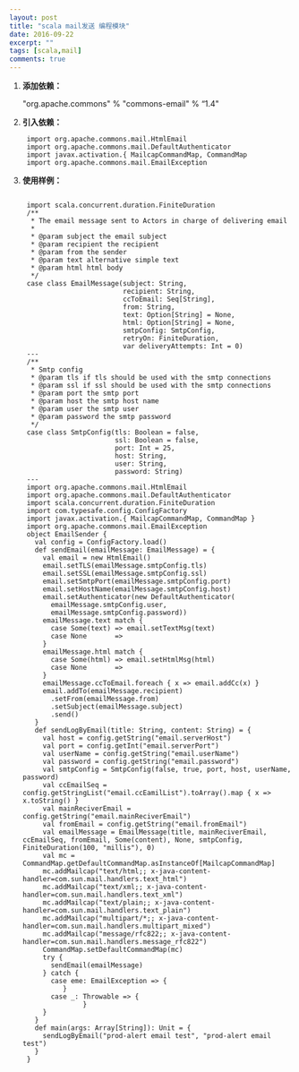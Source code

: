 ```yaml
---
layout: post
title: "scala mail发送 编程模块"
date: 2016-09-22
excerpt: ""
tags: [scala,mail]
comments: true
---
```


1. **添加依赖：**

	"org.apache.commons" % "commons-email" % “1.4"

2. **引入依赖：**
	
	<pre><code> import org.apache.commons.mail.HtmlEmail
	import org.apache.commons.mail.DefaultAuthenticator
	import javax.activation.{ MailcapCommandMap, CommandMap 
	import org.apache.commons.mail.EmailException</code></pre>

3. **使用样例：**

	<pre><code>
	import scala.concurrent.duration.FiniteDuration
	/**
	 * The email message sent to Actors in charge of delivering email
	 *
	 * @param subject the email subject
	 * @param recipient the recipient
	 * @param from the sender
	 * @param text alternative simple text
	 * @param html html body
	 */
	case class EmailMessage(subject: String,
	                        recipient: String,
	                        ccToEmail: Seq[String],
	                        from: String,
	                        text: Option[String] = None,
	                        html: Option[String] = None,
	                        smtpConfig: SmtpConfig,
	                        retryOn: FiniteDuration,
	                        var deliveryAttempts: Int = 0)
	---
	/**
	 * Smtp config
	 * @param tls if tls should be used with the smtp connections
	 * @param ssl if ssl should be used with the smtp connections
	 * @param port the smtp port
	 * @param host the smtp host name
	 * @param user the smtp user
	 * @param password the smtp password
	 */
	case class SmtpConfig(tls: Boolean = false,
	                      ssl: Boolean = false,
	                      port: Int = 25,
	                      host: String,
	                      user: String,
	                      password: String)
	---
	import org.apache.commons.mail.HtmlEmail
	import org.apache.commons.mail.DefaultAuthenticator
	import scala.concurrent.duration.FiniteDuration
	import com.typesafe.config.ConfigFactory
	import javax.activation.{ MailcapCommandMap, CommandMap }
	import org.apache.commons.mail.EmailException
	object EmailSender {
	  val config = ConfigFactory.load()
	  def sendEmail(emailMessage: EmailMessage) = {
	    val email = new HtmlEmail()
	    email.setTLS(emailMessage.smtpConfig.tls)
	    email.setSSL(emailMessage.smtpConfig.ssl)
	    email.setSmtpPort(emailMessage.smtpConfig.port)
	    email.setHostName(emailMessage.smtpConfig.host)
	    email.setAuthenticator(new DefaultAuthenticator(
	      emailMessage.smtpConfig.user,
	      emailMessage.smtpConfig.password))
	    emailMessage.text match {
	      case Some(text) => email.setTextMsg(text)
	      case None       =>
	    }
	    emailMessage.html match {
	      case Some(html) => email.setHtmlMsg(html)
	      case None       =>
	    }
	    emailMessage.ccToEmail.foreach { x => email.addCc(x) }
	    email.addTo(emailMessage.recipient)
	      .setFrom(emailMessage.from)
	      .setSubject(emailMessage.subject)
	      .send()
	  }
	  def sendLogByEmail(title: String, content: String) = {
	    val host = config.getString("email.serverHost")
	    val port = config.getInt("email.serverPort")
	    val userName = config.getString("email.userName")
	    val password = config.getString("email.password")
	    val smtpConfig = SmtpConfig(false, true, port, host, userName, password)
	    val ccEmailSeq = config.getStringList("email.ccEamilList").toArray().map { x => x.toString() }
	    val mainReciverEmail = config.getString("email.mainReciverEmail")
	    val fromEmail = config.getString("email.fromEmail")
	    val emailMessage = EmailMessage(title, mainReciverEmail, ccEmailSeq, fromEmail, Some(content), None, smtpConfig, 		FiniteDuration(100, "millis"), 0)
	    val mc = CommandMap.getDefaultCommandMap.asInstanceOf[MailcapCommandMap]
	    mc.addMailcap("text/html;; x-java-content-handler=com.sun.mail.handlers.text_html")
	    mc.addMailcap("text/xml;; x-java-content-handler=com.sun.mail.handlers.text_xml")
	    mc.addMailcap("text/plain;; x-java-content-handler=com.sun.mail.handlers.text_plain")
	    mc.addMailcap("multipart/*;; x-java-content-handler=com.sun.mail.handlers.multipart_mixed")
	    mc.addMailcap("message/rfc822;; x-java-content-handler=com.sun.mail.handlers.message_rfc822")
	    CommandMap.setDefaultCommandMap(mc)
	    try {
	      sendEmail(emailMessage)
	    } catch {
	      case eme: EmailException => {
	         }
	      case _: Throwable => {
	              }
	    }
	  }
	  def main(args: Array[String]): Unit = {
	    sendLogByEmail("prod-alert email test", "prod-alert email test")
	  }
	}</code></pre>